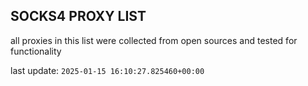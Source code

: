 ## SOCKS4 PROXY LIST

all proxies in this list were collected from open sources and tested for functionality

last update: `2025-01-15 16:10:27.825460+00:00`